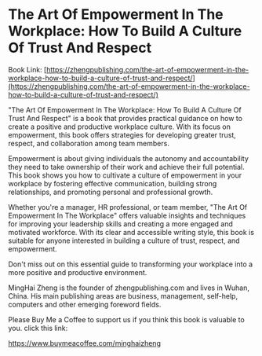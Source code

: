 # The Art Of Empowerment In The Workplace: How To Build A Culture Of Trust And Respect

Book Link: [https://zhengpublishing.com/the-art-of-empowerment-in-the-workplace-how-to-build-a-culture-of-trust-and-respect/](https://zhengpublishing.com/the-art-of-empowerment-in-the-workplace-how-to-build-a-culture-of-trust-and-respect/)

"The Art Of Empowerment In The Workplace: How To Build A Culture Of Trust And Respect" is a book that provides practical guidance on how to create a positive and productive workplace culture. With its focus on empowerment, this book offers strategies for developing greater trust, respect, and collaboration among team members.

Empowerment is about giving individuals the autonomy and accountability they need to take ownership of their work and achieve their full potential. This book shows you how to cultivate a culture of empowerment in your workplace by fostering effective communication, building strong relationships, and promoting personal and professional growth.

Whether you're a manager, HR professional, or team member, "The Art Of Empowerment In The Workplace" offers valuable insights and techniques for improving your leadership skills and creating a more engaged and motivated workforce. With its clear and accessible writing style, this book is suitable for anyone interested in building a culture of trust, respect, and empowerment.

Don't miss out on this essential guide to transforming your workplace into a more positive and productive environment.

MingHai Zheng is the founder of zhengpublishing.com and lives in Wuhan, China. His main publishing areas are business, management, self-help, computers and other emerging foreword fields.

Please Buy Me a Coffee to support us if you think this book is valuable to you. click this link:

https://www.buymeacoffee.com/minghaizheng
